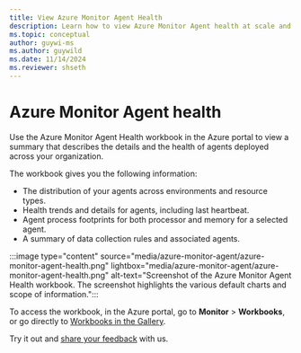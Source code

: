```yaml
---
title: View Azure Monitor Agent Health
description: Learn how to view Azure Monitor Agent health at scale and troubleshoot issues related to data collection via agents.
ms.topic: conceptual
author: guywi-ms
ms.author: guywild
ms.date: 11/14/2024
ms.reviewer: shseth
---
```


# Azure Monitor Agent health

Use the Azure Monitor Agent Health workbook in the Azure portal to view a summary that describes the details and the health of agents deployed across your organization.

The workbook gives you the following information:

- The distribution of your agents across environments and resource types.
- Health trends and details for agents, including last heartbeat.
- Agent process footprints for both processor and memory for a selected agent.
- A summary of data collection rules and associated agents.

:::image type="content" source="media/azure-monitor-agent/azure-monitor-agent-health.png" lightbox="media/azure-monitor-agent/azure-monitor-agent-health.png" alt-text="Screenshot of the Azure Monitor Agent Health workbook. The screenshot highlights the various default charts and scope of information.":::

To access the workbook, in the Azure portal, go to **Monitor** > **Workbooks**, or go directly to [Workbooks in the Gallery](https://ms.portal.azure.com/#blade/AppInsightsExtension/UsageNotebookBlade/ComponentId/Azure%20Monitor/ConfigurationId/community-Workbooks%2FAzure%20Monitor%20-%20Agents%2FAMA%20Health/Type/workbook/WorkbookTemplateName/AMA%20Health%20(Preview)).

Try it out and [share your feedback](mailto:obs-agent-pms@microsoft.com) with us.
